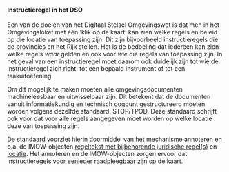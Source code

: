 ﻿#### Instructieregel in het DSO

Een van de doelen van het Digitaal Stelsel Omgevingswet is dat men in het
Omgevingsloket met één ‘klik op de kaart’ kan zien welke regels en beleid op die
locatie van toepassing zijn. Dit zijn bijvoorbeeld instructieregels die de
provincies en het Rijk stellen. Het is de bedoeling dat iedereen kan zien welke
regels *waar* gelden en ook voor *wie* die regels van toepassing zijn. In het
geval van een instructieregel moet daarom ook duidelijk zijn tot wie de
instructieregel zich richt: tot een bepaald instrument of tot een
taakuitoefening.

Om dit mogelijk te maken moeten alle omgevingsdocumenten machineleesbaar en
uitwisselbaar zijn. Dit betekent dat de documenten vanuit informatiekundig en
technisch oogpunt gestructureerd moeten worden volgens dezelfde standaard:
STOP/TPOD. Deze standaard schrijft ook voor dat voor alle regels aangegeven moet
worden op welke locatie deze van toepassing zijn.

De standaard voorziet hierin doormiddel van het mechanisme
[annoteren](https://wegwijzerstoptpod.nl/annoteren-0) en o.a. de IMOW-objecten
[regeltekst met bijbehorende juridische
regel(s)](https://wegwijzerstoptpod.nl/regeltekst-en-formele-inhoud) en [locatie](https://wegwijzerstoptpod.nl/locatie-en-werkingsgebied). 
Het annoteren en de IMOW-objecten zorgen ervoor dat instructieregels voor eenieder
raadpleegbaar zijn op de kaart.